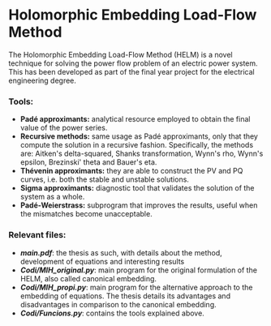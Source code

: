# Holomorphic Embedding Load-Flow Method

The Holomorphic Embedding Load-Flow Method (HELM) is a novel technique for solving the power flow problem of an electric power system. This has been developed as part of the final year project for the electrical engineering degree. 

### Tools:

* **Padé approximants:** analytical resource employed to obtain the final value of the power series.
* **Recursive methods:** same usage as Padé approximants, only that they compute the solution in a recursive fashion. Specifically, the methods are: Aitken's delta-squared, Shanks transformation, Wynn's rho, Wynn's epsilon, Brezinski' theta and Bauer's eta.
* **Thévenin approximants:** they are able to construct the PV and PQ curves, i.e. both the stable and unstable solutions.
* **Sigma approximants:** diagnostic tool that validates the solution of the system as a whole.
* **Padé-Weierstrass:** subprogram that improves the results, useful when the mismatches become unacceptable. 

### Relevant files:

* ***main.pdf***: the thesis as such, with details about the method, development of equations and interesting results
* ***Codi/MIH_original.py***: main program for the original formulation of the HELM, also called canonical embedding.
* ***Codi/MIH_propi.py***: main program for the alternative approach to the embedding of equations. The thesis details its advantages and disadvantages in comparison to the canonical embedding.
* ***Codi/Funcions.py***: contains the tools explained above.

